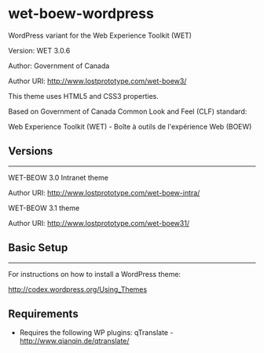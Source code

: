 wet-boew-wordpress
==================

WordPress variant for the Web Experience Toolkit (WET)

Version: WET 3.0.6

Author: Government of Canada

Author URI: http://www.lostprototype.com/wet-boew3/

This theme uses HTML5 and CSS3 properties.

Based on Government of Canada Common Look and Feel (CLF) standard:

Web Experience Toolkit (WET) - Boîte à outils de l'expérience Web (BOEW)
## Versions
---------------------------------

WET-BEOW 3.0 Intranet theme

Author URI: http://www.lostprototype.com/wet-boew-intra/

WET-BEOW 3.1 theme

Author URI: http://www.lostprototype.com/wet-boew31/


## Basic Setup
---------------------------------

For instructions on how to install a WordPress theme:

http://codex.wordpress.org/Using_Themes

## Requirements

- Requires the following WP plugins:
qTranslate - http://www.qianqin.de/qtranslate/

